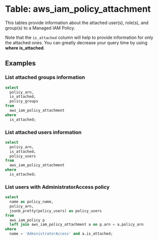 # Table: aws_iam_policy_attachment

This tables provide information about the attached user(s), role(s), and group(s) to a Managed IAM Policy.

Note that the `is_attached` column will help to provide information for only the attached ones. You can greatly decrease your query time by using **where is_attached**.

## Examples

### List attached groups information

```sql
select
  policy_arn,
  is_attached,
  policy_groups
from
  aws_iam_policy_attachment
where
  is_attached;
```

### List attached users information

```sql
select
  policy_arn,
  is_attached,
  policy_users
from
  aws_iam_policy_attachment
where
  is_attached;
```

### List users with AdministratorAccess policy

```sql
select
  name as policy_name, 
  policy_arn, 
  jsonb_pretty(policy_users) as policy_users
from
  aws_iam_policy p
  left join aws_iam_policy_attachment a on p.arn = a.policy_arn 
where
  name = 'AdministratorAccess' and a.is_attached;
```